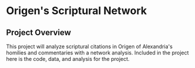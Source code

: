 # Origen's Scriptural Network

## Project Overview

This project will analyze scriptural citations in Origen of Alexandria's homilies and commentaries with a network analysis. Included in the project here is the code, data, and analysis for the project.
